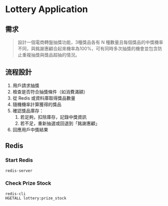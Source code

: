 # Lottery Application
## 需求
> 設計一個電商轉盤抽獎功能，3種獎品各有 N 種數量且每個獎品的中獎機率不同，與銘謝惠顧合起來機率為100%，可有同時多次抽獎的機會並包含防止重複抽獎與獎品超抽的情況。

## 流程設計
1. 用戶請求抽獎
2. 檢查是否符合抽獎條件（如消費滿額）
3. 從 Redis 或資料庫取得獎品數量
4. 隨機機率計算獲得的獎品
5. 確認獎品庫存：
   1. 若足夠，扣除庫存，記錄中獎資訊 
   2. 若不足，重新抽選或回退到「銘謝惠顧」
6. 回應用戶中獎結果

## Redis
### Start Redis
```shell
redis-server
```

### Check Prize Stock
```shell
redis-cli
HGETALL lottery:prize_stock
```